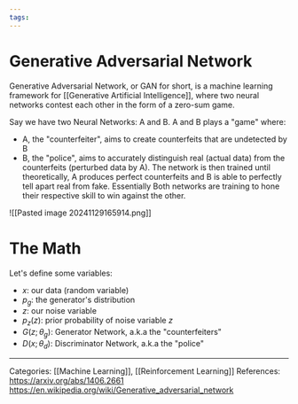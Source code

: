 ```yaml
---
tags:
---
```

# Generative Adversarial Network
Generative Adversarial Network, or GAN for short, is a machine learning framework for [[Generative Artificial Intelligence]], where two neural networks contest each other in the form of a zero-sum game. 

Say we have two Neural Networks: A and B. A and B plays a "game" where:
- A, the "counterfeiter", aims to create counterfeits that are undetected by B
- B, the "police", aims to accurately distinguish real (actual data) from the counterfeits (perturbed data by A).
The network is then trained until theoretically, A produces perfect counterfeits and B is able to perfectly tell apart real from fake. Essentially Both networks are training to hone their respective skill to win against the other.

![[Pasted image 20241129165914.png]]


# The Math
Let's define some variables:
- $x$: our data (random variable)
- $p_g$: the generator's distribution
- $z$: our noise variable
- $p_z(z)$: prior probability of noise variable $z$
- $G(z; \theta_{g})$: Generator Network, a.k.a the "counterfeiters"
- $D(x; \theta_{d})$: Discriminator Network, a.k.a the "police"





---
Categories: [[Machine Learning]], [[Reinforcement Learning]]
References:
https://arxiv.org/abs/1406.2661
https://en.wikipedia.org/wiki/Generative_adversarial_network